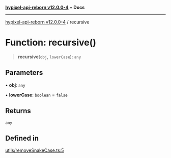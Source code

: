 [**hypixel-api-reborn v12.0.0-4**](../README.md) • **Docs**

***

[hypixel-api-reborn v12.0.0-4](../globals.md) / recursive

# Function: recursive()

> **recursive**(`obj`, `lowerCase`): `any`

## Parameters

• **obj**: `any`

• **lowerCase**: `boolean` = `false`

## Returns

`any`

## Defined in

[utils/removeSnakeCase.ts:5](https://github.com/Kathund/REBORN-docs-TEST/blob/1c14a4fa83649d1c26475bdd62d394bf5095b016/src/utils/removeSnakeCase.ts#L5)

